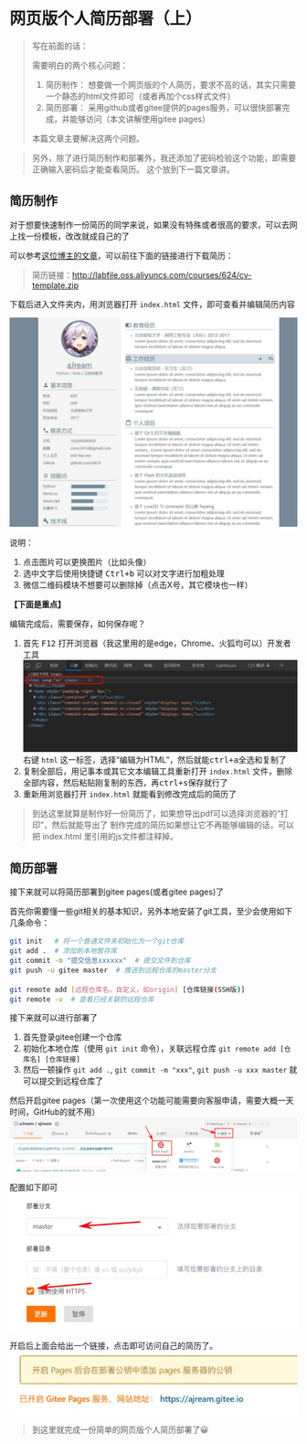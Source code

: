 # 网页版个人简历部署（上）

> 写在前面的话：
> 
> 需要明白的两个核心问题：
> 1. 简历制作：
> 想要做一个网页版的个人简历，要求不高的话，其实只需要一个静态的html文件即可（或者再加个css样式文件）
> 2. 简历部署：
> 采用github或者gitee提供的pages服务，可以很快部署完成，并能够访问（本文讲解使用gitee pages） 
> 
> 本篇文章主要解决这两个问题。

> 
> 
> 另外，除了进行简历制作和部署外，我还添加了密码检验这个功能，即需要正确输入密码后才能查看简历。
> 这个放到下一篇文章讲。



## 简历制作

对于想要快速制作一份简历的同学来说，如果没有特殊或者很高的要求，可以去网上找一份模板，改改就成自己的了

可以参考[这位博主的文章](https://zhuanlan.zhihu.com/p/22250197)，可以前往下面的链接进行下载简历：

> 简历链接：http://labfile.oss.aliyuncs.com/courses/624/cv-template.zip

下载后进入文件夹内，用浏览器打开 `index.html` 文件，即可查看并编辑简历内容

![简历模板](readme_files/1.jpg)

说明：
1. 点击图片可以更换图片（比如头像）
2. 选中文字后使用快捷键 <kbd>Ctrl+b</kbd> 可以对文字进行加粗处理
3. 微信二维码模块不想要可以删除掉（点击X号，其它模块也一样）


**【下面是重点】**

编辑完成后，需要保存，如何保存呢？

1. 首先 <kbd>F12</kbd> 打开浏览器（我这里用的是edge，Chrome、火狐均可以）开发者工具
![](readme_files/2.jpg)
右键 `html` 这一标签，选择“编辑为HTML”，然后就能<kbd>ctrl+a</kbd>全选和复制了
2. 复制全部后，用记事本或其它文本编辑工具重新打开 `index.html` 文件，删除全部内容，然后粘贴刚复制的东西，再<kbd>ctrl+s</kbd>保存就行了
3. 重新用浏览器打开 `index.html` 就能看到修改完成后的简历了

> 到达这里就算是制作好一份简历了，如果想导出pdf可以选择浏览器的“打印”，然后就能导出了
> 制作完成的简历如果想让它不再能够编辑的话，可以把 index.html 里引用的js文件都注释掉。



## 简历部署

接下来就可以将简历部署到gitee pages(或者gitee pages)了

首先你需要懂一些git相关的基本知识，另外本地安装了git工具，至少会使用如下几条命令：

```bash
git init   # 将一个普通文件夹初始化为一个git仓库
git add .  # 添加到本地暂存库
git commit -m "提交信息xxxxxx"  # 提交文件到仓库
git push -u gitee master  # 推送到远程仓库的master分支

git remote add [远程仓库名，自定义，如origin] [仓库链接(SSH版)]
git remote -v  # 查看已经关联的远程仓库

```

接下来就可以进行部署了

1. 首先登录gitee创建一个仓库
2. 初始化本地仓库（使用 `git init` 命令），关联远程仓库 `git remote add [仓库名] [仓库链接]`
3. 然后一顿操作 `git add .`, `git commit -m "xxx"`, `git push -u xxx master` 就可以提交到远程仓库了

然后开启gitee pages（第一次使用这个功能可能需要向客服申请，需要大概一天时间，GitHub的就不用）
![](readme_files/3.jpg)

配置如下即可
![](readme_files/4.jpg)

开启后上面会给出一个链接，点击即可访问自己的简历了。
![](readme_files/5.jpg)


> 到这里就完成一份简单的网页版个人简历部署了😀



